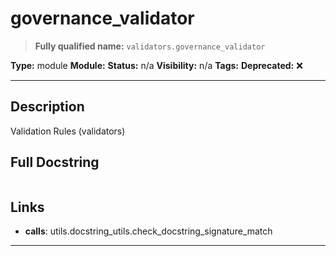 # governance_validator
> **Fully qualified name:** `validators.governance_validator`

**Type:** module
**Module:** 
**Status:** n/a
**Visibility:** n/a
**Tags:** 
**Deprecated:** ❌

---

## Description
Validation Rules (validators)

## Full Docstring
```

```

## Links
- **calls**: utils.docstring_utils.check_docstring_signature_match


---
